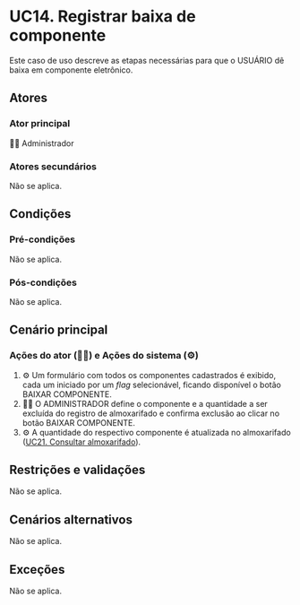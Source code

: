 # UC14. Registrar baixa de componente

Este caso de uso descreve as etapas necessárias para que o USUÁRIO dê baixa em componente eletrônico.

## Atores
### Ator principal
👨‍💼 Administrador

### Atores secundários
Não se aplica.

## Condições
### Pré-condições
Não se aplica.

### Pós-condições
Não se aplica.

## Cenário principal
### Ações do ator (👨‍💼) e Ações do sistema (⚙️)
1. ⚙️ Um formulário com todos os componentes cadastrados é exibido, cada um iniciado por um _flag_ selecionável, ficando disponível o botão BAIXAR COMPONENTE.
2. 👨‍💼 O ADMINISTRADOR define o componente e a quantidade a ser excluída do registro de almoxarifado e confirma exclusão ao clicar no botão BAIXAR COMPONENTE.
3. ⚙️ A quantidade do respectivo componente é atualizada no almoxarifado ([UC21. Consultar almoxarifado](./UC21.%20Consultar%20almoxarifado.md)).

## Restrições e validações
Não se aplica.

## Cenários alternativos
Não se aplica.

## Exceções
Não se aplica.
